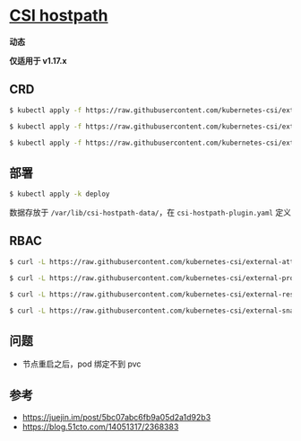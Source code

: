 # [CSI hostpath](https://github.com/kubernetes-csi/csi-driver-host-path)

**动态**

**仅适用于 v1.17.x**

## CRD

```bash
$ kubectl apply -f https://raw.githubusercontent.com/kubernetes-csi/external-snapshotter/master/config/crd/snapshot.storage.k8s.io_volumesnapshotclasses.yaml

$ kubectl apply -f https://raw.githubusercontent.com/kubernetes-csi/external-snapshotter/master/config/crd/snapshot.storage.k8s.io_volumesnapshotcontents.yaml

$ kubectl apply -f https://raw.githubusercontent.com/kubernetes-csi/external-snapshotter/master/config/crd/snapshot.storage.k8s.io_volumesnapshots.yaml
```

## 部署

```bash
$ kubectl apply -k deploy
```

数据存放于 `/var/lib/csi-hostpath-data/`，在 `csi-hostpath-plugin.yaml` 定义

## RBAC

```bash
$ curl -L https://raw.githubusercontent.com/kubernetes-csi/external-attacher/v2.0.0/deploy/kubernetes/rbac.yaml -o deploy/rbac/attacher.yaml

$ curl -L https://raw.githubusercontent.com/kubernetes-csi/external-provisioner/v1.5.0-rc1/deploy/kubernetes/rbac.yaml -o deploy/rbac/provisioner.yaml

$ curl -L https://raw.githubusercontent.com/kubernetes-csi/external-resizer/v0.3.0/deploy/kubernetes/rbac.yaml -o deploy/rbac/resizer.yaml

$ curl -L https://raw.githubusercontent.com/kubernetes-csi/external-snapshotter/v2.0.0-rc2/deploy/kubernetes/csi-snapshotter/rbac-csi-snapshotter.yaml -o deploy/rbac/snapshotter.yaml
```

## 问题

* 节点重启之后，pod 绑定不到 pvc

## 参考

* https://juejin.im/post/5bc07abc6fb9a05d2a1d92b3
* https://blog.51cto.com/14051317/2368383
